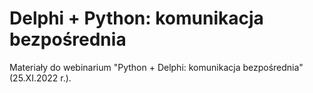 # Delphi + Python: komunikacja bezpośrednia
Materiały do webinarium "Python + Delphi: komunikacja bezpośrednia" (25.XI.2022 r.).
